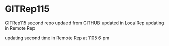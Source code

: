 # GITRep115
GITRep115 second repo
updaed from GITHUB
updated in LocalRep
updating in Remote Rep

updating second time in Remote Rep at 1105 6 pm
